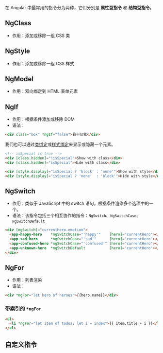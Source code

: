 在 Angular 中最常用的指令分为两种，它们分别是 **属性型指令** 和 **结构型指令**。

## NgClass

- 作用：添加或移除一组 CSS 类

## NgStyle

- 作用：添加或移除一组 CSS 样式

## NgModel

- 作用：双向绑定到 HTML 表单元素

## NgIf

- 作用：根据条件添加或移除 DOM
- 语法：

```html
<div class="box" *ngIf="false">看不见我</div>
```



我们也可以通过[类绑定](https://angular.cn/guide/template-syntax#class-binding)或[样式绑定](https://angular.cn/guide/template-syntax#style-binding)来显示或隐藏一个元素。

```html
<!-- isSpecial is true -->
<div [class.hidden]="!isSpecial">Show with class</div>
<div [class.hidden]="isSpecial">Hide with class</div>

<div [style.display]="isSpecial ? 'block' : 'none'">Show with style</div>
<div [style.display]="isSpecial ? 'none'  : 'block'">Hide with style</div>
```





## NgSwitch

- 作用：类似于 JavaScript 中的 switch 语句，根据条件渲染多个选项中的一个。
- 语法：该指令包括三个相互协作的指令：`NgSwitch`、`NgSwitchCase`、`NgSwitchDefault`

```html
<div [ngSwitch]="currentHero.emotion">
  <app-happy-hero    *ngSwitchCase="'happy'"    [hero]="currentHero"></app-happy-hero>
  <app-sad-hero      *ngSwitchCase="'sad'"      [hero]="currentHero"></app-sad-hero>
  <app-confused-hero *ngSwitchCase="'confused'" [hero]="currentHero"></app-confused-hero>
  <app-unknown-hero  *ngSwitchDefault           [hero]="currentHero"></app-unknown-hero>
</div>
```



## NgFor

- 作用：列表渲染
- 语法：

```html
<div *ngFor="let hero of heroes">{{hero.name}}</div>
```

### 带索引的 `*ngFor`

```html
<ul>
  <li *ngFor="let item of todos; let i = index">{{ item.title + i }}</li>
</ul>
```

## 自定义指令

